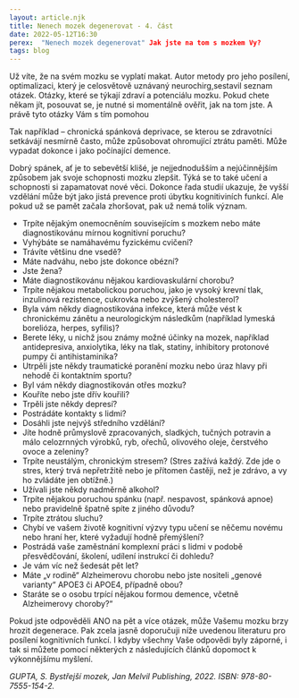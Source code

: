 ```yaml
---
layout: article.njk
title: Nenech mozek degenerovat - 4. část
date: 2022-05-12T16:30
perex:  "Nenech mozek degenerovat" Jak jste na tom s mozkem Vy?
tags: blog
---
```

Už víte, že na svém mozku se vyplatí makat. Autor metody pro jeho posílení, optimalizaci, který je celosvětově uznávaný neurochirg,sestavil seznam otázek. Otázky, které se týkají zdraví a potenciálu mozku. Pokud chete někam jít, posouvat se, je nutné si momentálně ověřit, jak na tom jste. A právě tyto otázky Vám s tím pomohou

Tak například – chronická spánková deprivace, se kterou se zdravotníci setkávájí nesmírně často, může způsobovat ohromující ztrátu paměti. Může vypadat dokonce i jako počínající demence.

Dobrý spánek, ať je to sebevětší klišé, je nejjednodušším a nejúčinnějším způsobem jak svoje schopnosti mozku zlepšit. Týká se to také učení a schopnosti si zapamatovat nové věci. Dokonce řada studií ukazuje, že vyšší vzdělání může být jako jistá prevence proti úbytku kognitiviních funkcí. Ale pokud už se pamět začala zhoršovat, pak už nemá tolik význam.

- Trpíte nějakým onemocněním souvisejícím s mozkem nebo máte diagnostikovánu mírnou kognitivní poruchu?
- Vyhýbáte se namáhavému fyzickému cvičení?
- Trávíte většinu dne vsedě?
- Máte nadváhu, nebo jste dokonce obézní?
- Jste žena?
- Máte diagnostikovánu nějakou kardiovaskulární chorobu?
- Trpíte nějakou metabolickou poruchou, jako je vysoký krevní tlak, inzulinová rezistence, cukrovka nebo zvýšený cholesterol?
- Byla vám někdy diagnostikována infekce, která může vést k chronickému zánětu a neurologickým následkům (například lymeská borelióza, herpes, syfilis)?
- Berete léky, u nichž jsou známy možné účinky na mozek, například antidepresiva, anxiolytika, léky na tlak, statiny, inhibitory protonové pumpy či antihistaminika?
- Utrpěli jste někdy traumatické poranění mozku nebo úraz hlavy při nehodě či kontaktním sportu?
- Byl vám někdy diagnostikován otřes mozku?
- Kouříte nebo jste dřív kouřili?
- Trpěli jste někdy depresí?
- Postrádáte kontakty s lidmi?
- Dosáhli jste nejvýš středního vzdělání?
- Jíte hodně průmyslově zpracovaných, sladkých, tučných potravin a málo celozrnných výrobků, ryb, ořechů, olivového oleje, čerstvého ovoce a zeleniny?
- Trpíte neustálým, chronickým stresem? (Stres zažívá každý. Zde jde o stres, který trvá nepřetržitě nebo je přítomen častěji, než je zdrávo, a vy ho zvládáte jen obtížně.)
- Užívali jste někdy nadměrně alkohol?
- Trpíte nějakou poruchou spánku (např. nespavost, spánková apnoe) nebo pravidelně špatně spíte z jiného důvodu?
- Trpíte ztrátou sluchu?
- Chybí ve vašem životě kognitivní výzvy typu učení se něčemu novému nebo hraní her, které vyžadují hodně přemýšlení?
- Postrádá vaše zaměstnání komplexní práci s lidmi v podobě přesvědčování, školení, udílení instrukcí či dohledu?
- Je vám víc než šedesát pět let?
- Máte „v rodině“ Alzheimerovu chorobu nebo jste nositeli „genové varianty“ APOE3 či APOE4, případně obou?
- Staráte se o osobu trpící nějakou formou demence, včetně Alzheimerovy choroby?“
 

 Pokud jste odpověděli ANO na pět a více otázek, může Vašemu mozku brzy hrozit degenerace. Pak zcela jasně doporučuji níže uvedenou literaturu pro posílení kognitivních funkcí. I kdyby všechny Vaše odpovědi byly záporné, i tak si můžete pomocí některých z následujících článků dopomoct k výkonnějšímu myšlení.  

 
*GUPTA, S. Bystřejší mozek, Jan Melvil Publishing, 2022.  ISBN: 978-80-7555-154-2.*